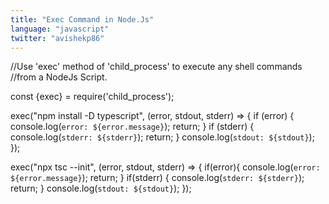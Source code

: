 ```yaml
---
title: "Exec Command in Node.Js"
language: "javascript"
twitter: "avishekp86"
---
```

//Use 'exec' method of 'child_process' to execute any shell commands 
//from a NodeJs Script. 

const {exec} = require('child_process');

exec("npm install -D typescript", (error, stdout, stderr) => {
    if (error) {
        console.log(`error: ${error.message}`);
        return;
    }
    if (stderr) {
        console.log(`stderr: ${stderr}`);
        return;
    }
    console.log(`stdout: ${stdout}`);
});



exec("npx tsc --init", (error, stdout, stderr) => {
    if(error){
        console.log(`error: ${error.message}`);
        return;
    }
    if(stderr) {
        console.log(`stderr: ${stderr}`);
        return;
    }
    console.log(`stdout: ${stdout}`);
});